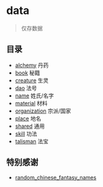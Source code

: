 # data

> 仅存数据

## 目录

- [alchemy](alchemy) 丹药
- [book](book) 秘籍
- [creature](creature) 生灵
- [dao](dao) 法号
- [name](name) 姓氏/名字
- [material](material) 材料
- [organization](organization) 宗派/国家
- [place](place) 地名
- [shared](shared) 通用
- [skill](skill) 功法
- [talisman](talisman) 法宝

## 特别感谢

- [random_chinese_fantasy_names](https://github.com/hythl0day/random_chinese_fantasy_names/tree/main)